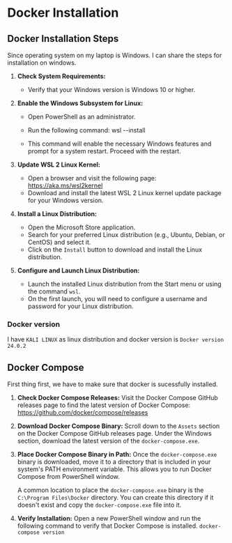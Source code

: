 # Docker Installation

## Docker Installation Steps 
Since operating system on my laptop is Windows. I can share the steps for installation on windows.

1. **Check System Requirements:**
   - Verify that your Windows version is Windows 10 or higher.

2. **Enable the Windows Subsystem for Linux:**
   - Open PowerShell as an administrator.
   
   - Run the following command:
   	  wsl --install
   
   - This command will enable the necessary Windows features and prompt for a system restart. Proceed with the restart.

2. **Update WSL 2 Linux Kernel:**
   - Open a browser and visit the following page: https://aka.ms/wsl2kernel 
   - Download and install the latest WSL 2 Linux kernel update package for your Windows version.

3. **Install a Linux Distribution:**
   - Open the Microsoft Store application.
   - Search for your preferred Linux distribution (e.g., Ubuntu, Debian, or CentOS) and select it.
   - Click on the `Install` button to download and install the Linux distribution.
 

4. **Configure and Launch Linux Distribution:**
   - Launch the installed Linux distribution from the Start menu or using the command `wsl`.
   - On the first launch, you will need to configure a username and password for your Linux distribution.

### Docker version
I have `KALI LINUX` as linux distribution and docker version is `Docker version 24.0.2`

## Docker Compose

First thing first, we have to make sure that docker is sucessfully installed.

1. **Check Docker Compose Releases:** 
Visit the Docker Compose GitHub releases page to find the latest version of Docker Compose: https://github.com/docker/compose/releases 

2. **Download Docker Compose Binary:**
Scroll down to the `Assets` section on the Docker Compose GitHub releases page. Under the Windows section, download the latest version of the `docker-compose.exe`.

3. **Place Docker Compose Binary in Path:** 
Once the `docker-compose.exe` binary is downloaded, move it to a directory that is included in your system's PATH environment variable. This allows you to run Docker Compose from PowerShell window.

   A common location to place the `docker-compose.exe` binary is the `C:\Program Files\Docker` directory. You can create this directory if it doesn't exist and copy the `docker-compose.exe` file into it.

4. **Verify Installation:** 
Open a new PowerShell window and run the following command to verify that Docker Compose is installed.
   `docker-compose version`


